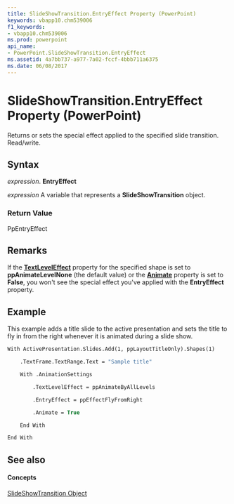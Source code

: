 ```yaml
---
title: SlideShowTransition.EntryEffect Property (PowerPoint)
keywords: vbapp10.chm539006
f1_keywords:
- vbapp10.chm539006
ms.prod: powerpoint
api_name:
- PowerPoint.SlideShowTransition.EntryEffect
ms.assetid: 4a7bb737-a977-7a02-fccf-4bbb711a6375
ms.date: 06/08/2017
---
```



# SlideShowTransition.EntryEffect Property (PowerPoint)

Returns or sets the special effect applied to the specified slide transition. Read/write.


## Syntax

 _expression_. **EntryEffect**

 _expression_ A variable that represents a **SlideShowTransition** object.


### Return Value

PpEntryEffect


## Remarks

If the  **[TextLevelEffect](PowerPoint.AnimationSettings.TextLevelEffect.md)** property for the specified shape is set to **ppAnimateLevelNone** (the default value) or the **[Animate](PowerPoint.AnimationSettings.Animate.md)** property is set to **False**, you won't see the special effect you've applied with the **EntryEffect** property.


## Example

This example adds a title slide to the active presentation and sets the title to fly in from the right whenever it is animated during a slide show.


```vb
With ActivePresentation.Slides.Add(1, ppLayoutTitleOnly).Shapes(1)

    .TextFrame.TextRange.Text = "Sample title"

    With .AnimationSettings

        .TextLevelEffect = ppAnimateByAllLevels

        .EntryEffect = ppEffectFlyFromRight

        .Animate = True

    End With

End With
```


## See also


#### Concepts


[SlideShowTransition Object](PowerPoint.SlideShowTransition.md)

